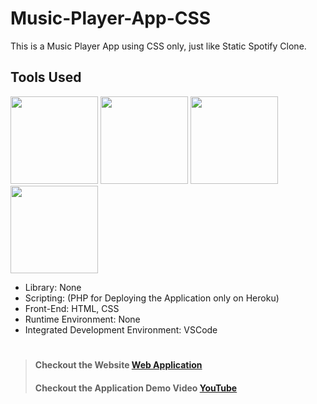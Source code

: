 # Music-Player-App-CSS
This is a Music Player App using CSS only, just like Static Spotify Clone.

## Tools Used
<p align="left">
<img height="140" width="140" src="![image](https://user-images.githubusercontent.com/76626529/146261606-ee185c1c-1c44-45cd-8e35-7b5c6ff63795.png)">
<img height="140" width="140" src="https://www.w3.org/html/logo/downloads/HTML5_Logo_256.png">
<img height="140" width="140" src="https://logodix.com/logo/470309.png">
<img height="140" width="140" src="https://code.visualstudio.com/assets/apple-touch-icon.png">
</p>

* Library: None
* Scripting: (PHP for Deploying the Application only on Heroku)
* Front-End: HTML, CSS
* Runtime Environment: None
* Integrated Development Environment: VSCode

#
> #### Checkout the Website [Web Application](https://music-player-project-app.herokuapp.com/)
> #### Checkout the Application Demo Video [YouTube](XYZ)
#
